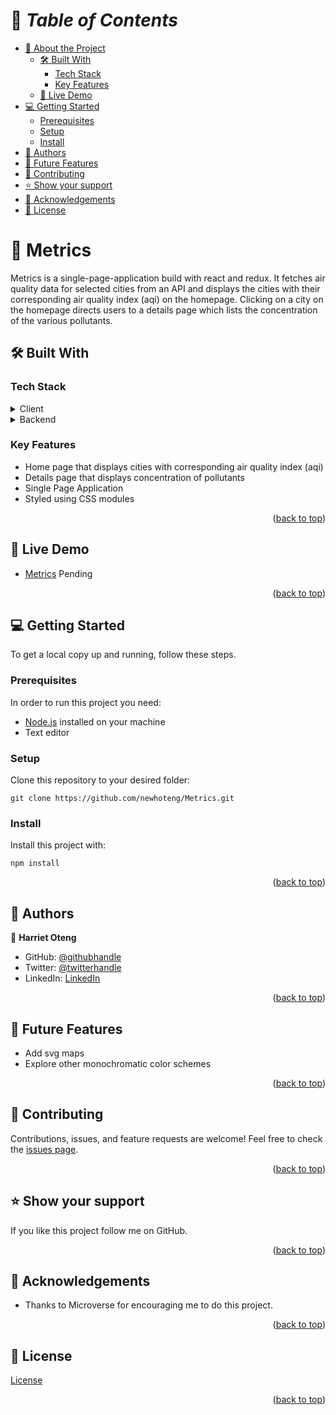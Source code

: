 <a name="readme-top"></a>

# 📗 *Table of Contents*

- [📖 About the Project](#about-project)
  - [🛠️ Built With](#built-with)
    - [Tech Stack](#tech-stack)
    - [Key Features](#key-features)
  - [🚀 Live Demo](#live-demo)
- [💻 Getting Started](#getting-started)
  - [Prerequisites](#prerequisites)
  - [Setup](#setup)
  - [Install](#install)
- [👥 Authors](#authors)
- [🔭 Future Features](#future-features)
- [🤝 Contributing](#contributing)
- [⭐ Show your support](#support)
- [🙏 Acknowledgements](#acknowledgements)
- [📝 License](#license)

#  :open_book: Metrics <a name="about-project"></a>
Metrics is a single-page-application build with react and redux. It fetches air quality data for selected cities from an API and displays the cities with their corresponding air quality index (aqi) on the homepage.
Clicking on a city on the homepage directs users to a details page which lists the concentration of the various pollutants.

## :hammer_and_wrench: Built With <a name="built-with"></a>
### Tech Stack
<details><summary>Client</summary>
<ul>
  <li><a href="https://html.com/">React</a></li>
</ul>
</details>
<details><summary>Backend</summary>
<ul>
  <li><a href='https://openweathermap.org/api/air-pollution'>Air pollution API</a></li>
</ul>
</details>

### Key Features
  - Home page that displays cities with corresponding air quality index (aqi)
  - Details page that displays concentration of pollutants
  - Single Page Application
  - Styled using CSS modules

<p align="right">(<a href="#readme-top">back to top</a>)</p>

## :rocket: Live Demo <a name="live-demo"></a>
- [Metrics](https://newhoteng.github.io/Bookstore/) Pending

<p align="right">(<a href="#readme-top">back to top</a>)</p>

## :computer: Getting Started <a name="getting-started"></a>
To get a local copy up and running, follow these steps.<br>

### Prerequisites

In order to run this project you need:
- [Node.js](https://nodejs.org/en) installed on your machine
- Text editor

### Setup

Clone this repository to your desired folder:<br>
```
git clone https://github.com/newhoteng/Metrics.git
```

### Install

Install this project with:<br>
```
npm install
```

<p align="right">(<a href="#readme-top">back to top</a>)</p>

## :busts_in_silhouette: Authors <a name="authors"></a>
:bust_in_silhouette: **Harriet Oteng**
- GitHub: [@githubhandle](https://github.com/newhoteng)
- Twitter: [@twitterhandle](https://twitter.com/HarrietOteng1)
- LinkedIn: [LinkedIn](https://www.linkedin.com/in/harriet-oteng-75554666/)

<p align="right">(<a href="#readme-top">back to top</a>)</p>

## :telescope: Future Features <a name="future-features"></a>
  - Add svg maps
  - Explore other monochromatic color schemes


<p align="right">(<a href="#readme-top">back to top</a>)</p>

## :handshake: Contributing <a name="contributing"></a>
Contributions, issues, and feature requests are welcome!
Feel free to check the [issues page](https://github.com/newhoteng/Metrics/issues).

<p align="right">(<a href="#readme-top">back to top</a>)</p>

## :star: Show your support <a name="support"></a>
If you like this project follow me on GitHub.

<p align="right">(<a href="#readme-top">back to top</a>)</p>

## :pray: Acknowledgements <a name="acknowledgements"></a>
- Thanks to Microverse for encouraging me to do this project.

<p align="right">(<a href="#readme-top">back to top</a>)</p>
  
## :memo: License <a name="license"></a>
[License](https://github.com/newhoteng/Metrics/blob/main/LICENSE)

<p align="right">(<a href="#readme-top">back to top</a>)</p>